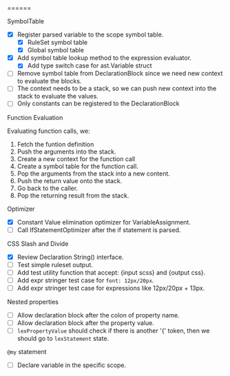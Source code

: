 ======

SymbolTable

- [x] Register parsed variable to the scope symbol table.
  - [x] RuleSet symbol table
  - [x] Global symbol table
- [x] Add symbol table lookup method to the expression evaluator.
  - [x] Add type switch case for ast.Variable struct
- [ ] Remove symbol table from DeclarationBlock since we need new context to evaluate the blocks.
- [ ] The context needs to be a stack, so we can push new context into the stack to evaluate the values.
- [ ] Only constants can be registered to the DeclarationBlock

Function Evaluation

Evaluating function calls, we:

1. Fetch the funtion definition 
2. Push the arguments into the stack.
3. Create a new context for the function call
4. Create a symbol table for the function call.
5. Pop the arguments from the stack into a new content.
6. Push the return value onto the stack.
7. Go back to the caller.
8. Pop the returning result from the stack.






Optimizer

- [x] Constant Value elimination optimizer for VariableAssignment.
- [ ] Call IfStatementOptimizer after the if statement is parsed.

CSS Slash and Divide

- [x] Review Declaration String() interface.
- [ ] Test simple ruleset output.
- [ ] Add test utility function that accept: {input scss} and {output css}.
- [ ] Add expr stringer test case for `font: 12px/20px`.
- [ ] Add expr stringer test case for expressions like 12px/20px + 13px.

Nested properties

- [ ] Allow declaration block after the colon of property name.
- [ ] Allow declaration block after the property value.
- [ ] `lexPropertyValue` should check if there is another '{' token, then we should go to `lexStatement` state.

`@my` statement

- [ ] Declare variable in the specific scope.


